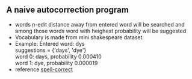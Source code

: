## A naive autocorrection program
- words n-edit distance away from entered word will be searched and among those words word with heighest probability will be suggested
- Vocabulary is made from mini shakespeare dataset.
- Example:
      Entered word: dys  
      suggestions =  {'days', 'dye'}  
      word 0: days, probability 0.000410  
      word 1: dye, probability 0.000019  
- reference <a href="https://norvig.com/spell-correct.html">spell-correct</a>
